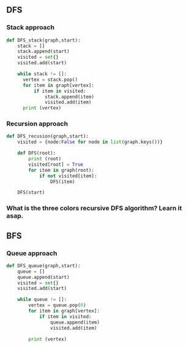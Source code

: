 ## DFS
### Stack approach
```python
def DFS_stack(graph,start):
    stack = []
    stack.append(start)
    visited = set{}
    visited.add(start)

    while stack != []:
      vertex = stack.pop()
      for item in graph[vertex]:
          if item in visited:
              stack.append(item)
              visited.add(item)
      print (vertex)
```

### Recursion approach
```python
def DFS_recusion(graph,start):
    visited = {node:False for node in list(graph.keys())}

    def DFS(root):
        print (root)
        visited[root] = True
        for item in graph(root):
            if not visited[item]:
                DFS(item)

    DFS(start)
```

### What is the three colors recursive DFS algorithm? Learn it asap.

## BFS
### Queue approach
``` python
def DFS_queue(graph,start):
    queue = []
    queue.append(start)
    visited = set{}
    visited.add(start)

    while queue != []:
        vertex = queue.pop(0)
        for item in graph[vertex]:
            if item in visited:
                queue.append(item)
                visited.add(item)

        print (vertex)
```
